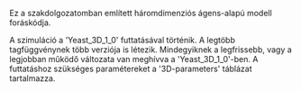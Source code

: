 Ez a szakdolgozatomban említett háromdimenziós ágens-alapú modell foráskódja.

A szimuláció a 'Yeast_3D_1_0' futtatásával történik.
A legtöbb tagfüggvénynek több verziója is létezik. 
Mindegyiknek a legfrissebb, vagy a legjobban működő változata van meghívva a 'Yeast_3D_1_0'-ben.
A futtatáshoz szükséges paramétereket a '3D-parameters' táblázat tartalmazza.
